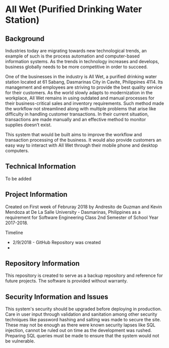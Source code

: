 # All Wet (Purified Drinking Water Station)

## Background
Industries today are migrating towards new technological trends, an example of such is the process automation and computer-based information systems. As the trends in technology increases and develops, business globally needs to be more competitive in order to succeed.

One of the businesses in the industry is All Wet, a purified drinking water station located at 61 Sabang, Dasmarinas City in Cavite, Philippines 4114. Its management and employees are striving to provide the best quality service for their customers. As the world slowly adapts to modernization in the workplace, All Wet remains in using outdated and manual processes for their business-critical sales and inventory requirements. Such method made the workflow not streamlined along with multiple problems that arise like difficulty in handling customer transactions. In their current situation, transactions are made manually and an effective method to monitor supplies doesn’t exist.

This system that would be built aims to improve the workflow and transaction processing of the business. It would also provide customers an easy way to interact with All Wet through their mobile phone and desktop computers.


## Technical Information
To be added

## Project Information
Created on First week of Februray 2018 by Andresito de Guzman and Kevin Mendoza at De La Salle University - Dasmarinas, Philippines as a requirement for Software Engineering Class 2nd Semester of School Year 2017-2018.

Timeline
- 2/9/2018 - GitHub Repository was created
- 

## Repository Information
This repository is created to serve as a backup repository and reference for future projects. The software is provided without warranty.

## Security Information and Issues
This system's security should be upgraded before deploying in production. Care in user input through validation and sanitation among other security techniques like password hashing and salting was made to secure the site. These may not be enough as there were known security lapses like SQL injection, cannot be ruled out on time as the development was rushed. Preparing SQL queries must be made to ensure that the system would not be vulnerable.
